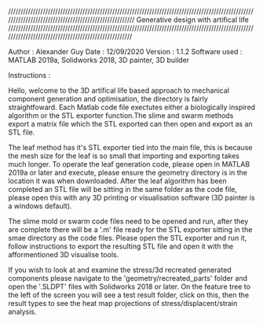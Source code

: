 //////////////////////////////////////////////////////////////////////////////////////////////////////////////////////////////////////////////////////
Generative design with artifical life                                                          
/////////////////////////////////////////////////////////////////////////////////////////////////////////////////////////////////////////////////////

Author        : Alexander Guy
Date          : 12/09/2020
Version       : 1.1.2
Software used : MATLAB 2019a, Solidworks 2018, 3D painter, 3D builder

Instructions :

Hello, welcome to the 3D artifical life based approach to mechanical component generation and optimisation, the directory 
is fairly straightfoward. Each Matlab code file exectutes either a biologically inspired algorithm or the STL exporter
function.The slime and swarm methods export a matrix file which the STL exported can then open and export as an STL file.

The leaf method has it's STL exporter tied into the main file, this is because the mesh size for the leaf is so small that
importing and exporting takes much longer. To operate the leaf generation code, please open in MATLAB 2019a or later and execute,
please ensure the geometry directory is in the location it was when downloaded. After the leaf algorithm has been completed an STL file
will be sitting in the same folder as the code file, please open this with any 3D printing or visualisation software (3D painter is a 
windows default). 

The slime mold or swarm code files need to be opened and run, after they are complete there will be a '.m' file ready for the STL exporter 
sitting in the smae directory as the code files. Please open the STL exporter and run it, follow instructions to export the resulting STL
file and open it with the afformentioned 3D visualise tools. 

If you wish to look at and examine the stress/3d recreated generated components please navigate to the 'geometry/recreated_parts' folder and 
open the '.SLDPT' files with Solidworks 2018 or later. On the feature tree to the left of the screen you will see a test result folder, click on this,
then the result types to see the heat map projections of stress/displacent/strain analysis. 
